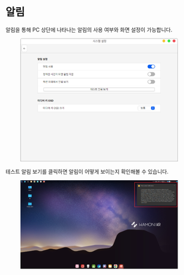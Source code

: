 # 알림

알림을 통해 PC 상단에 나타나는 알림의 사용 여부와 화면 설정이 가능합니다.&#x20;

<figure><img src="../../.gitbook/assets/스크린샷, 2022-10-28 16-28-47.png" alt=""><figcaption></figcaption></figure>

테스트 알림 보기를 클릭하면 알림이 어떻게 보이는지 확인해볼 수 있습니다.&#x20;

<figure><img src="../../.gitbook/assets/스크린샷, 2022-11-04 17-30-57 (1).png" alt=""><figcaption></figcaption></figure>

